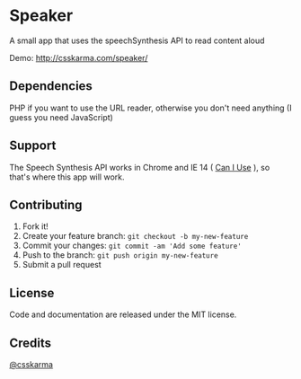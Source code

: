 # Speaker
A small app that uses the speechSynthesis API to read content aloud

Demo: http://csskarma.com/speaker/

## Dependencies
PHP if you want to use the URL reader, otherwise you don't need anything (I guess you need JavaScript)

## Support
The Speech Synthesis API works in Chrome and IE 14 ( [Can I Use](http://caniuse.com/#feat=speech-synthesis) ), so that's where this app will work.

## Contributing

1. Fork it!
2. Create your feature branch: `git checkout -b my-new-feature`
3. Commit your changes: `git commit -am 'Add some feature'`
4. Push to the branch: `git push origin my-new-feature`
5. Submit a pull request

## License

Code and documentation are released under the MIT license.

## Credits

[@csskarma](http://twitter.com/csskarma)
